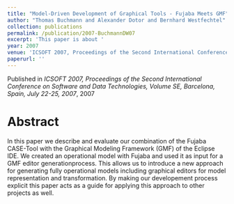 ```yaml
---
title: "Model-Driven Development of Graphical Tools - Fujaba Meets GMF"
author: "Thomas Buchmann and Alexander Dotor and Bernhard Westfechtel"
collection: publications
permalink: /publication/2007-BuchmannDW07
excerpt: 'This paper is about '
year: 2007
venue: 'ICSOFT 2007, Proceedings of the Second International Conference on Software and Data Technologies, Volume SE, Barcelona, Spain, July 22-25, 2007'
paperurl: ''
---
```


Published in *ICSOFT 2007, Proceedings of the Second International Conference on Software and Data Technologies, Volume SE, Barcelona, Spain, July 22-25, 2007*, 2007

Abstract
=====

In this paper we describe and evaluate our combination of the Fujaba CASE-Tool with the Graphical Modeling Framework (GMF) of the Eclipse IDE. We created an operational model with Fujaba and used it as input for a GMF editor generationprocess. This allows us to introduce a new approach for generating fully operational models including graphical editors for model representation and transformation. By making our developement process explicit this paper acts as a guide for applying this approach to other projects as well.